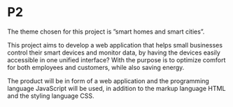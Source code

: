 # P2
The theme chosen for this project is ”smart homes and smart cities”. 

This project aims to develop a web application that helps small businesses control their smart devices and monitor data, by having the devices easily accessible
in one unified interface? With the purpose is to optimize comfort for both employees and customers, while also saving energy.

The product will be in form of a web application and the programming language JavaScript will be used, in addition to the markup language HTML and the styling language CSS.
